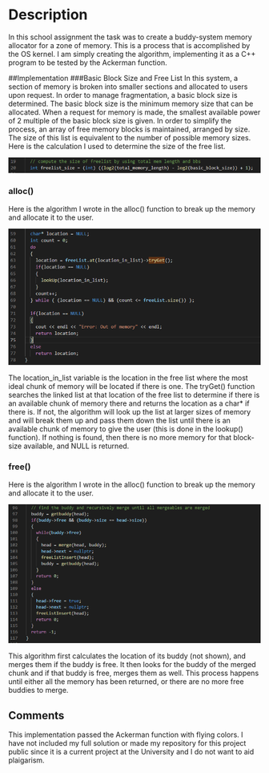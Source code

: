 # Description
In this school assignment the task was to create a buddy-system memory allocator for a zone of memory.
This is a process that is accomplished by the OS kernel. I am simply creating the algorithm, implementing it as a C++ program to be tested 
by the Ackerman function.

##Implementation
###Basic Block Size and Free List
In this system, a section of memory is broken into smaller sections and allocated to users upon request. 
In order to manage fragmentation, a basic block size is determined. The basic block size is the minimum memory size 
that can be allocated. When a request for memory is made, the smallest available power of 2 multiple of the basic block size is given.
In order to simplify the process, an array of free memory blocks is maintained, arranged by size. The size of this list is equivalent to the number of possible
memory sizes. Here is the calculation I used to determine the size of the free list. 

![bbs-calc](./images/bbs_calculator.PNG)

### alloc()

Here is the algorithm I wrote in the alloc() function to break up the memory and allocate it to the user.

![alloc](./images/alloc.PNG)

The location_in_list variable is the location in the free list where the most ideal chunk of memory will be 
located if there is one. The tryGet() function searches the linked list at that location of the free list to determine if
there is an available chunk of memory there and returns the location as a char* if there is. If not, the algorithm will look 
up the list at larger sizes of memory and will break them up and pass them down the list until there is an available chunk of memory
to give the user (this is done in the lookup() function). If nothing is found, then there is no more memory for that block-size available, and NULL is returned. 

### free()

Here is the algorithm I wrote in the alloc() function to break up the memory and allocate it to the user.

![free](./images/free.PNG)

This algorithm first calculates the location of its buddy (not shown), and merges them if the buddy is free. It then looks
for the buddy of the merged chunk and if that buddy is free, merges them as well. This process happens until either all the 
memory has been returned, or there are no more free buddies to merge. 

## Comments

This implementation passed the Ackerman function with flying colors. I have not included my full solution or made my repository
for this project public since it is a current project at the University and I do not want to aid plaigarism. 
